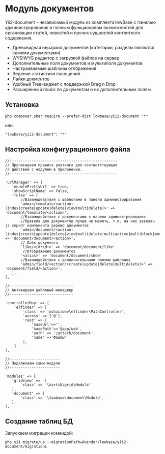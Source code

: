 Модуль документов
=================

Yii2-document - независимый модуль из комплекта lowBase с панелью администрирования и полным функционалом возможностей для
организации статей, новостей и прочих сущностей контентного содержания.

* Древовидная иерархия документов (категории, разделы являются самими документами)
* WYSIWYG редактор с загрузкой файлов на сервер
* Дополнительные поля документов и мультиполя документов
* Настраиваемые шаблоны отображения
* Ведение статистики посещений
* Лайки докментов
* Удобный Tree-виджет с поддержкой Drag n Drop
* Расширенный поиск по документам и их дополнительным полям

Установка
---------
```
php composer.phar require --prefer-dist lowbase/yii2-document "*"
```
или
```
"lowbase/yii2-document": "*"
```

Настройка конфигурационного файла
---------------------------------

```
//-------------------------------------------------
// Прописываем правила роутинга для соответствующих
// действий с модулем в приложении.
//-------------------------------------------------

'urlManager' => [
   'enablePrettyUrl' => true,
   'showScriptName' => false,
   'rules' => [
       //Взаимодействия с шаблонами в панели администрирования
       'admin/template/<action:(index|create|update|delete|view|multidelete)>' => 'document/template/<action>',
       //Взаимодействия с документами в панели администрирования
       //Правила для документов лучше не менять, т.к. на них завязан js скрипт компонента дерево документов
       'admin/document/<action:(index|create|update|delete|view|multidelete|multiactive|multiblock|move|change|field)>' => 'document/document/<action>',
       // Лайк документа
       'like/<id:\d+>' => 'document/document/like'
        //Отображение документов
       '<alias>' => 'document/document/show'
       //Взаимодействия с дополнительными полями шаблонов
       'admin/field/<action:(create|update|delete|multidelete)>' => 'document/field/<action>',
   ],
],

//-----------------------------
// Активируем файловый менеджер
//-----------------------------

'controllerMap' => [
    'elfinder' => [
        'class' => 'mihaildev\elfinder\PathController',
        'access' => ['@'],
        'root' => [
            'baseUrl'=>'',
            'basePath'=>'@app/web',
            'path' => '/attach/document',
            'name' =>'Файлы'
        ],
    ]
],

//-----------------------
// Подключаем сами модули
//-----------------------

'modules' => [
   'gridview' =>  [
       'class' => '\kartik\grid\Module'
   ],
   'document' => [
       'class' => '\lowbase\document\Module',
   ],
],
```
Создание таблиц БД
------------------
Запускаем миграции командой:
```
php yii migrate/up --migrationPath=@vendor/lowbase/yii2-document/migrations
```
